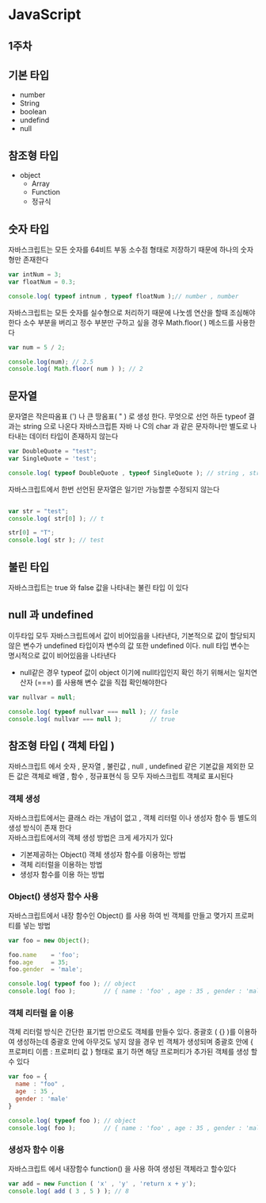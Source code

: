 # JavaScript

## 1주차

## 기본 타입

- number
- String
- boolean
- undefind
- null

## 참조형 타입 

- object
  - Array
  - Function 
  - 정규식
 
 
 ## 숫자 타입
 자바스크립트는 모든 숫자를 64비트 부동 소수점 형태로 저장하기 때문에 하나의 숫자형만 존재한다
 
 ```js
 var intNum = 3;
 var floatNum = 0.3;
 
 console.log( typeof intnum , typeof floatNum );// number , number 
 ```
 
자바스크립트는 모든 숫자를 실수형으로 처리하기 때문에 나눗셈 연산을 할때 조심해야 한다
소수 부분을 버리고 정수 부분만 구하고 싶을 경우 Math.floor( ) 메소드를 사용한다

```js
var num = 5 / 2;

console.log(num); // 2.5
console.log( Math.floor( num ) ); // 2

```

## 문자열

문자열은 작은따옴표 (') 나 큰 땅옴표( " ) 로 생성 한다. 무엇으로 선언 하든 typeof 결과는 string 으로 나온다 자바스크립튼 자바 나 C의 char 과 같은 문자하나만
별도로 나타내는 데이터 타입이 존재하지 않는다
```js 
var DoubleQuote = "test";
var SingleQuote = 'test';

console.log( typeof DoubleQuote , typeof SingleQuote ); // string , string
```

자바스크립트에서 한번 선언된 문자열은 일기만 가능할뿐 수정되지 않는다

```js

var str = "test";
console.log( str[0] ); // t

str[0] = "T";
console.log( str ); // test
```

## 불린 타입

자바스크립트는 true 와 false 값을 나타내는 불린 타입 이 있다 

## null 과 undefined

이두타입 모두 자바스크립트에서 값이 비어있음을 나타낸다, 기본적으로 값이 할당되지 않은 변수가 undefined 타입이자 변수의 값 또한 undefined 이다. null 타입 
변수는 명시적으로 값이 비어있음을 나타낸다<br>
 * null같은 경우 typeof 값이 object 이기에 null타입인지 확인 하기 위해서는 일치연산자 (===) 를 사용해 변수 값을 직접 확인해야한다

```js
var nullvar = null;

console.log( typeof nullvar === null ); // fasle
console.log( nullvar === null );        // true

```

## 참조형 타입 ( 객체 타입 )

자바스크립트 에서 숫자 , 문자열 , 불린값 , null , undefined 같은 기본값을 제외한 모든 값은 객체로 배열 , 함수 , 정규표현식 등 모두 자바스크립트 객체로 표시된다
<br>

### 객체 생성 

자바스크립트에서는 클래스 라는 개념이 없고 , 객체 리터럴 이나 생성자 함수 등 별도의 생성 방식이 존재 한다<br>
자바스크립트에서의 객체 생성 방법은 크게 세가지가 있다
- 기본제공하는 Object() 객체 생성자 함수를 이용하는 방법
- 객체 리터럴을 이용하는 방법
- 생성자 함수를 이용 하는 방법

### Object() 생성자 함수 사용 

자바스크립트에서 내장 함수인 Object() 를 사용 하여 빈 객체를 만들고 몆가지 프로퍼티를 넣는 방법

```js
var foo = new Object();

foo.name    = 'foo';
foo.age     = 35;
foo.gender  = 'male';

console.log( typeof foo ); // object
console.log( foo );        // { name : 'foo' , age : 35 , gender : 'male' }

```

### 객체 리터럴 을 이용 

객체 리터럴 방식은 간단한 표기법 만으로도 객체를 만들수 있다. 중괄호 ( {} )를 이용하여 생성하는데 중괄호 안에 아무것도 넣지 않을 경우 빈 객체가 생성되며
중괄호 안에 { 프로퍼티 이름 : 프로퍼티 값 } 형태로 표기 하면 해당 프로퍼티가 추가된 객체를 생성 할수 있다

```js
var foo = {
  name : "foo" ,
  age  : 35 ,
  gender : 'male'
}

console.log( typeof foo ); // object
console.log( foo );        // { name : 'foo' , age : 35 , gender : 'male' }

```

### 생성자 함수 이용

자바스크립트 에서 내장함수 function() 을 사용 하여 생성된 객체라고 할수있다

```js
var add = new Function ( 'x' , 'y' , 'return x + y');
console.log( add ( 3 , 5 ) ); // 8
```




